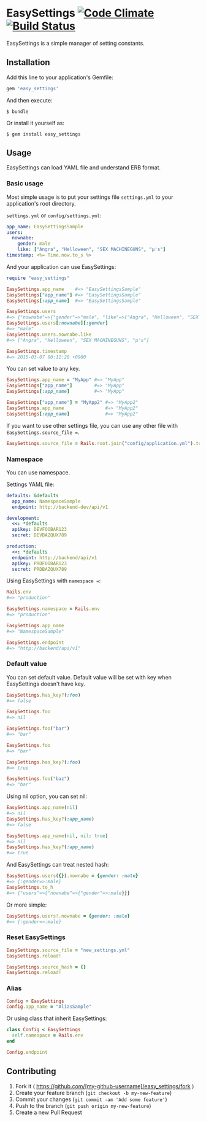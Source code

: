 # EasySettings [![Code Climate](https://codeclimate.com/github/nownabe/easy_settings/badges/gpa.svg)](https://codeclimate.com/github/nownabe/easy_settings) [![Build Status](https://travis-ci.org/nownabe/easy_settings.svg?branch=ci)](https://travis-ci.org/nownabe/easy_settings)
EasySettings is a simple manager of setting constants.

## Installation

Add this line to your application's Gemfile:

```ruby
gem 'easy_settings'
```

And then execute:

    $ bundle

Or install it yourself as:

    $ gem install easy_settings

## Usage
EasySettings can load YAML file and understand ERB format.

### Basic usage
Most simple usage is to put your settings file `settings.yml` to your application's root directory.

`settings.yml` or `config/settings.yml`:

```yaml
app_name: EasySettingsSample
users:
  nownabe:
    gender: male
    like: ["Angra", "Helloween", "SEX MACHINEGUNS", "μ's"]
timestamp: <%= Time.now.to_s %>
```

And your application can use EasySettings:

```ruby
require "easy_settings"

EasySettings.app_name    #=> "EasySettingsSample"
EasySettings["app_name"] #=> "EasySettingsSample"
EasySettings[:app_name]  #=> "EasySettingsSample"

EasySettings.users
#=> {"nownabe"=>{"gender"=>"male", "like"=>["Angra", "Helloween", "SEX MACHINEGUNS", "μ's"]}}
EasySettings.users[:nownabe][:gender]
#=> "male"
EasySettings.users.nownabe.like
#=> ["Angra", "Helloween", "SEX MACHINEGUNS", "μ's"]

EasySettings.timestamp
#=> 2015-03-07 00:11:28 +0900
```

You can set value to any key.

```ruby
EasySettings.app_name = "MyApp" #=> "MyApp"
EasySettings["app_name"]        #=> "MyApp"
EasySettings[:app_name]         #=> "MyApp"

EasySettings["app_name"] = "MyApp2" #=> "MyApp2"
EasySettings.app_name               #=> "MyApp2"
EasySettings[:app_name]             #=> "MyApp2"
```

If you want to use other settings file, you can use any other file with `EasySettings.source_file =`.

```ruby
EasySettings.source_file = Rails.root.join("config/application.yml").to_s
```

### Namespace
You can use namespace.

Settings YAML file:

```yaml
defaults: &defaults
  app_name: NamespaceSample
  endpoint: http://backend-dev/api/v1

development:
  <<: *defaults
  apikey: DEVFOOBAR123
  secret: DEVBAZQUX789

production:
  <<: *defaults
  endpoint: http://backend/api/v1
  apikey: PRDFOOBAR123
  secret: PRDBAZQUX789
```

Using EasySettings with `namespace =`:

```ruby
Rails.env
#=> "production"

EasySettings.namespace = Rails.env
#=> "production"

EasySettings.app_name
#=> "NamespaceSample"

EasySettings.endpoint
#=> "http://backend/api/v1"
```

### Default value
You can set default value.
Default value will be set with key when EasySettings doesn't have key.

```ruby
EasySettings.has_key?(:foo)
#=> false

EasySettings.foo
#=> nil

EasySettings.foo("bar")
#=> "bar"

EasySettings.foo
#=> "bar"

EasySettings.has_key?(:foo)
#=> true

EasySettings.foo("baz")
#=> "bar"
```

Using nil option, you can set nil:

```ruby
EasySettings.app_name(nil)
#=> nil
EasySettings.has_key?(:app_name)
#=> false

EasySettings.app_name(nil, nil: true)
#=> nil
EasySettings.has_key?(:app_name)
#=> true
```

And EasySettings can treat nested hash:

```ruby
EasySettings.users({}).nownabe = {gender: :male}
#=> {:gender=>:male}
EasySettings.to_h
#=> {"users"=>{"nownabe"=>{"gender"=>:male}}}
```

Or more simple:

```ruby
EasySettings.users!.nownabe = {gender: :male}
#=> {:gender=>:male}
```

### Reset EasySettings
```ruby
EasySettings.source_file = "new_settings.yml"
EasySettings.reload!

EasySettings.source_hash = {}
EasySettings.reload!
```

### Alias
```ruby
Config = EasySettings
Config.app_name = "AliasSample"
```

Or using class that inherit EasySettings:

```ruby
class Config < EasySettings
  self.namespace = Rails.env
end

Config.endpoint
```

## Contributing

1. Fork it ( https://github.com/[my-github-username]/easy_settings/fork )
2. Create your feature branch (`git checkout -b my-new-feature`)
3. Commit your changes (`git commit -am 'Add some feature'`)
4. Push to the branch (`git push origin my-new-feature`)
5. Create a new Pull Request
